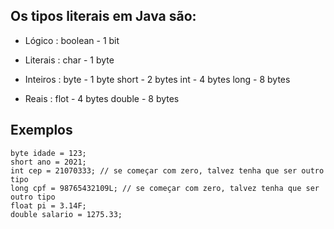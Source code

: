 ## Os tipos literais em Java são:

- Lógico : boolean - 1 bit

- Literais : char - 1 byte

- Inteiros : byte - 1 byte
             short - 2 bytes
             int - 4 bytes
             long - 8 bytes

- Reais : flot - 4 bytes
          double - 8 bytes

        
## Exemplos     
    byte idade = 123;
	short ano = 2021;
	int cep = 21070333; // se começar com zero, talvez tenha que ser outro tipo
	long cpf = 98765432109L; // se começar com zero, talvez tenha que ser outro tipo
	float pi = 3.14F;
	double salario = 1275.33;